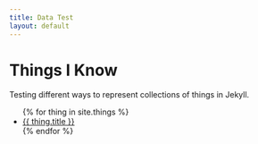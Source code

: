 ```yaml
---
title: Data Test
layout: default
---
```

# Things I Know

Testing different ways to represent collections of things in Jekyll.
<ul>
{% for thing in site.things %}
  <li>
    <a href="{{ thing.url | prepend: site.baseurl }}">{{ thing.title }}</a>
  </li>
{% endfor %}
</ul>
